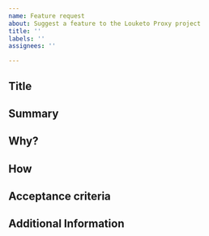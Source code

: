 ```yaml
---
name: Feature request
about: Suggest a feature to the Louketo Proxy project
title: ''
labels: ''
assignees: ''

---
```


<!-- 
Please use this template when submitting a new feature request with as much
 details as possible. Not doing so may result in the issue not being addressed
in a timely manner or eventually closed.
-->

## Title

<!-- 
The same title used to create the issue (optional)
-->

## Summary

<!-- 
A quick summary about the feature request. Ex: Add a new logging system
-->

## Why?

<!-- 
Please elaborate more on why this is needed.
-->

## How

<!-- 
Any technical details about the implementation, ideas or considerations
 for the future
-->

## Acceptance criteria

<!-- 
What are the conditions that the implementation must meet to be considered
 acceptable?
-->

## Additional Information

<!-- 
Any additional information that you believe worth mentioning
-->
